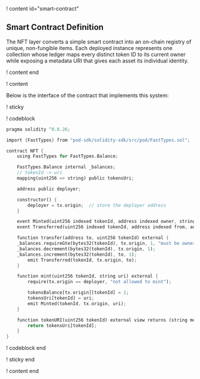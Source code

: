 ! content id="smart-contract"

## Smart Contract Definition

The NFT layer converts a simple smart contract into an on-chain registry of unique, non-fungible items.
Each deployed instance represents one collection whose ledger maps every distinct token ID to its current owner while exposing a metadata URI that gives each asset its individual identity.


! content end

! content

Below is the interface of the contract that implements this system:

! sticky

! codeblock

```rust
pragma solidity ^0.8.26;

import {FastTypes} from "pod-sdk/solidity-sdk/src/pod/FastTypes.sol";

contract NFT {
    using FastTypes for FastTypes.Balance;

    FastTypes.Balance internal _balances;
    // tokenId -> uri
    mapping(uint256 => string) public tokensUri;

    address public deployer;

    constructor() {
        deployer = tx.origin;  // store the deployer address
    }

    event Minted(uint256 indexed tokenId, address indexed owner, string  uri);
    event Transferred(uint256 indexed tokenId, address indexed from, address indexed to);

    function transfer(address to, uint256 tokenId) external {
	_balances.requireGte(bytes32(tokenId), tx.origin, 1, "must be owner")
	_balances.decrement(bytes32(tokenId), tx.origin, 1);
	_balances.increment(bytes32(tokenId), to, 1);
        emit Transferred(tokenId, tx.origin, to);
    }

    function mint(uint256 tokenId, string uri) external {
        require(tx.origin == deployer, "not allowed to mint");

        tokensBalance[tx.origin][tokenId] = 1;
        tokensUri[tokenId] = uri;
        emit Minted(tokenId, tx.origin, uri);
    }

    function tokenURI(uint256 tokenId) external view returns (string memory) {
        return tokensUri[tokenId];
    }
}
```

! codeblock end

! sticky end

! content end

